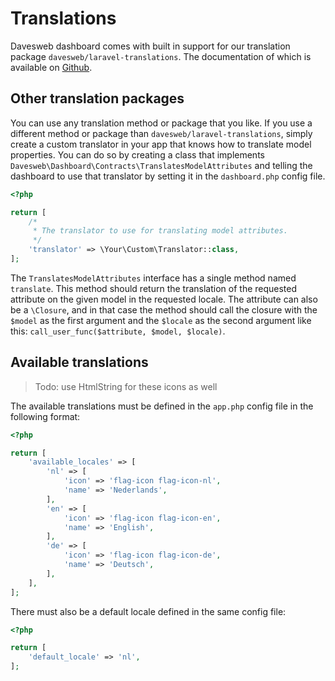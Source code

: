 # Translations

Davesweb dashboard comes with built in support for our translation package `davesweb/laravel-translations`. 
The documentation of which is available on [Github](https://github.com/davesweb/laravel-translatable).

## Other translation packages

You can use any translation method or package that you like. If you use a different method or package than 
`davesweb/laravel-translations`, simply create a custom translator in your app that knows how to translate 
model properties. You can do so by creating a class that implements `Davesweb\Dashboard\Contracts\TranslatesModelAttributes`
and telling the dashboard to use that translator by setting it in the `dashboard.php` config file.

```php
<?php

return [
    /*
     * The translator to use for translating model attributes.
     */
    'translator' => \Your\Custom\Translator::class,
];
```

The `TranslatesModelAttributes` interface has a single method named `translate`. This method should return the 
translation of the requested attribute on the given model in the requested locale. The attribute can also be a 
`\Closure`, and in that case the method should call the closure with the `$model` as the first argument and the 
`$locale` as the second argument like this: `call_user_func($attribute, $model, $locale)`.

## Available translations

> Todo: use HtmlString for these icons as well
> 
The available translations must be defined in the `app.php` config file in the following format:

```php
<?php

return [
    'available_locales' => [
        'nl' => [
            'icon' => 'flag-icon flag-icon-nl',
            'name' => 'Nederlands',
        ],
        'en' => [
            'icon' => 'flag-icon flag-icon-en',
            'name' => 'English',
        ],
        'de' => [
            'icon' => 'flag-icon flag-icon-de',
            'name' => 'Deutsch',
        ],
    ],
];
```

There must also be a default locale defined in the same config file:

```php
<?php

return [
    'default_locale' => 'nl',
];
```
